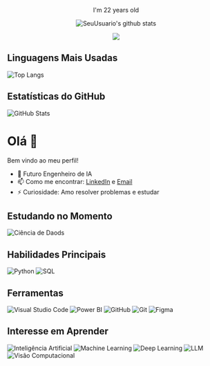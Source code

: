 

<!-- Example of age text -->
<p align="center">
  I'm 22 years old
</p>

<!-- Example of GitHub stats -->
<p align="center">
  <img align="center" src="https://github-readme-stats.vercel.app/api?username=SeuUsuario&show_icons=true&hide=issues&count_private=true&theme=dark&hide_border=true" alt="SeuUsuario's github stats" />
</p>
<p align="center">
  <img align="center" src="https://github-readme-stats.vercel.app/api/top-langs/?username=SeuUsuario&layout=compact&theme=dark&hide_border=true" />
</p>


## Linguagens Mais Usadas

![Top Langs](https://github-readme-stats.vercel.app/api/top-langs/?username=BrunoMatheus96&layout=compact&theme=dark)

## Estatísticas do GitHub

![GitHub Stats](https://github-readme-stats.vercel.app/api?username=BrunoMatheus96&show_icons=true&theme=dark)


# Olá 👋

Bem vindo ao meu perfil!


- 🔭 Futuro Engenheiro de IA
- 📫 Como me encontrar: [LinkedIn](https://www.linkedin.com/in/bruno-m-s-leite/) e [Email](mailto:b.stefanoleite@gmail.com)
- ⚡  Curiosidade: Amo resolver problemas e estudar


## Estudando no Momento

![Ciência de Daods](https://img.shields.io/badge/Ciencia_de_dados-3776AB?style=for-the-badge&logo=python&logoColor=white)


## Habilidades Principais
![Python](https://camo.githubusercontent.com/a3f2c80768f2e7b18ac478321645871aa52600be5c52cb68ee704fe8e17a57ef/68747470733a2f2f696d672e736869656c64732e696f2f62616467652f2d707974686f6e2d3044313131373f7374796c653d666f722d7468652d6261646765266c6f676f3d707974686f6e266c6f676f436f6c6f723d313537324236266c6162656c436f6c6f723d304431313137) 
![SQL](https://img.shields.io/badge/Microsoft_SQL_Server-CC2927?style=for-the-badge&logo=microsoft-sql-server&logoColor=white)


## Ferramentas

![Visual Studio Code](https://img.shields.io/badge/Visual_Studio_Code-007ACC?style=for-the-badge&logo=visual-studio-code&logoColor=white&color=007ACC)
![Power BI](https://img.shields.io/badge/Power_BI-F7C300?style=for-the-badge&logo=powerbi&logoColor=white&color=F7C300)
![GitHub](https://img.shields.io/badge/GitHub-181717?style=for-the-badge&logo=github&logoColor=white)
![Git](https://camo.githubusercontent.com/46773c711c4ec242b91f8b7537d4a15dd98ab2df178a31256c9a1e883c4d61f1/68747470733a2f2f696d672e736869656c64732e696f2f62616467652f2d4769742d3044313131373f7374796c653d666f722d7468652d6261646765266c6f676f3d676974266c6162656c436f6c6f723d304431313137)
![Figma](https://camo.githubusercontent.com/8aec17fcf4d960b8e58cc844e236315b081f820c18ab12c496428ff1f30d6ac3/68747470733a2f2f696d672e736869656c64732e696f2f62616467652f2d6669676d612d3044313131373f7374796c653d666f722d7468652d6261646765266c6f676f3d6669676d61266c6162656c436f6c6f723d304431313137)

## Interesse em Aprender

![Inteligência Artificial](https://img.shields.io/badge/Intelig%C3%AAncia_Artificial-FF6F00?style=for-the-badge&logo=ai&logoColor=white&color=000000)
![Machine Learning](https://img.shields.io/badge/Machine_Learning-FF6F00?style=for-the-badge&logo=ml&logoColor=white&color=000000)
![Deep Learning](https://img.shields.io/badge/Deep_Learning-FF6F00?style=for-the-badge&logo=dl&logoColor=white&color=000000)
![LLM](https://img.shields.io/badge/LLM-FF6F00?style=for-the-badge&logo=openai&logoColor=white&color=000000)
![Visão Computacional](https://img.shields.io/badge/Vis%C3%A3o_Computacional-FF6F00?style=for-the-badge&logo=opencv&logoColor=white&color=000000)


